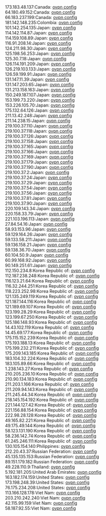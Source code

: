 173.183.48.137:Canada: [ovpn config](vpn/173_183_48_137.ovpn)  
64.180.49.152:Canada: [ovpn config](vpn/64_180_49_152.ovpn)  
66.183.237.199:Canada: [ovpn config](vpn/66_183_237_199.ovpn)  
181.142.148.235:Colombia: [ovpn config](vpn/181_142_148_235.ovpn)  
101.142.254.135:Japan: [ovpn config](vpn/101_142_254_135.ovpn)  
114.142.114.87:Japan: [ovpn config](vpn/114_142_114_87.ovpn)  
114.159.108.89:Japan: [ovpn config](vpn/114_159_108_89.ovpn)  
116.91.208.14:Japan: [ovpn config](vpn/116_91_208_14.ovpn)  
124.211.98.30:Japan: [ovpn config](vpn/124_211_98_30.ovpn)  
125.198.56.253:Japan: [ovpn config](vpn/125_198_56_253.ovpn)  
125.30.7.18:Japan: [ovpn config](vpn/125_30_7_18.ovpn)  
126.114.191.209:Japan: [ovpn config](vpn/126_114_191_209.ovpn)  
126.219.103.133:Japan: [ovpn config](vpn/126_219_103_133.ovpn)  
126.59.199.91:Japan: [ovpn config](vpn/126_59_199_91.ovpn)  
131.147.11.39:Japan: [ovpn config](vpn/131_147_11_39.ovpn)  
131.147.203.65:Japan: [ovpn config](vpn/131_147_203_65.ovpn)  
131.213.158.163:Japan: [ovpn config](vpn/131_213_158_163.ovpn)  
150.249.187.107:Japan: [ovpn config](vpn/150_249_187_107.ovpn)  
153.199.73.220:Japan: [ovpn config](vpn/153_199_73_220.ovpn)  
153.226.105.70:Japan: [ovpn config](vpn/153_226_105_70.ovpn)  
175.132.64.126:Japan: [ovpn config](vpn/175_132_64_126.ovpn)  
211.13.42.248:Japan: [ovpn config](vpn/211_13_42_248.ovpn)  
211.14.238.15:Japan: [ovpn config](vpn/211_14_238_15.ovpn)  
219.100.37.110:Japan: [ovpn config](vpn/219_100_37_110.ovpn)  
219.100.37.118:Japan: [ovpn config](vpn/219_100_37_118.ovpn)  
219.100.37.126:Japan: [ovpn config](vpn/219_100_37_126.ovpn)  
219.100.37.158:Japan: [ovpn config](vpn/219_100_37_158.ovpn)  
219.100.37.165:Japan: [ovpn config](vpn/219_100_37_165.ovpn)  
219.100.37.166:Japan: [ovpn config](vpn/219_100_37_166.ovpn)  
219.100.37.169:Japan: [ovpn config](vpn/219_100_37_169.ovpn)  
219.100.37.179:Japan: [ovpn config](vpn/219_100_37_179.ovpn)  
219.100.37.190:Japan: [ovpn config](vpn/219_100_37_190.ovpn)  
219.100.37.2:Japan: [ovpn config](vpn/219_100_37_2.ovpn)  
219.100.37.24:Japan: [ovpn config](vpn/219_100_37_24.ovpn)  
219.100.37.29:Japan: [ovpn config](vpn/219_100_37_29.ovpn)  
219.100.37.54:Japan: [ovpn config](vpn/219_100_37_54.ovpn)  
219.100.37.56:Japan: [ovpn config](vpn/219_100_37_56.ovpn)  
219.100.37.81:Japan: [ovpn config](vpn/219_100_37_81.ovpn)  
219.100.37.90:Japan: [ovpn config](vpn/219_100_37_90.ovpn)  
220.109.143.34:Japan: [ovpn config](vpn/220_109_143_34.ovpn)  
220.158.33.79:Japan: [ovpn config](vpn/220_158_33_79.ovpn)  
221.103.196.113:Japan: [ovpn config](vpn/221_103_196_113.ovpn)  
27.84.54.16:Japan: [ovpn config](vpn/27_84_54_16.ovpn)  
58.93.153.96:Japan: [ovpn config](vpn/58_93_153_96.ovpn)  
59.129.164.26:Japan: [ovpn config](vpn/59_129_164_26.ovpn)  
59.133.58.211:Japan: [ovpn config](vpn/59_133_58_211.ovpn)  
59.136.158.21:Japan: [ovpn config](vpn/59_136_158_21.ovpn)  
59.138.36.70:Japan: [ovpn config](vpn/59_138_36_70.ovpn)  
60.104.50.9:Japan: [ovpn config](vpn/60_104_50_9.ovpn)  
60.99.168.92:Japan: [ovpn config](vpn/60_99_168_92.ovpn)  
90.149.251.61:Japan: [ovpn config](vpn/90_149_251_61.ovpn)  
112.150.234.8:Korea Republic of: [ovpn config](vpn/112_150_234_8.ovpn)  
112.187.238.248:Korea Republic of: [ovpn config](vpn/112_187_238_248.ovpn)  
116.123.21.64:Korea Republic of: [ovpn config](vpn/116_123_21_64.ovpn)  
116.32.244.251:Korea Republic of: [ovpn config](vpn/116_32_244_251.ovpn)  
118.223.252.98:Korea Republic of: [ovpn config](vpn/118_223_252_98.ovpn)  
121.135.249.119:Korea Republic of: [ovpn config](vpn/121_135_249_119.ovpn)  
121.187.144.116:Korea Republic of: [ovpn config](vpn/121_187_144_116.ovpn)  
121.189.69.107:Korea Republic of: [ovpn config](vpn/121_189_69_107.ovpn)  
123.199.28.29:Korea Republic of: [ovpn config](vpn/123_199_28_29.ovpn)  
123.199.67.250:Korea Republic of: [ovpn config](vpn/123_199_67_250.ovpn)  
125.186.148.93:Korea Republic of: [ovpn config](vpn/125_186_148_93.ovpn)  
14.43.102.119:Korea Republic of: [ovpn config](vpn/14_43_102_119.ovpn)  
14.45.69.177:Korea Republic of: [ovpn config](vpn/14_45_69_177.ovpn)  
175.115.152.239:Korea Republic of: [ovpn config](vpn/175_115_152_239.ovpn)  
175.193.188.13:Korea Republic of: [ovpn config](vpn/175_193_188_13.ovpn)  
175.199.232.211:Korea Republic of: [ovpn config](vpn/175_199_232_211.ovpn)  
175.209.143.185:Korea Republic of: [ovpn config](vpn/175_209_143_185.ovpn)  
183.104.32.224:Korea Republic of: [ovpn config](vpn/183_104_32_224.ovpn)  
183.105.89.66:Korea Republic of: [ovpn config](vpn/183_105_89_66.ovpn)  
1.238.143.27:Korea Republic of: [ovpn config](vpn/1_238_143_27.ovpn)  
210.205.236.10:Korea Republic of: [ovpn config](vpn/210_205_236_10.ovpn)  
210.90.134.183:Korea Republic of: [ovpn config](vpn/210_90_134_183.ovpn)  
211.203.1.166:Korea Republic of: [ovpn config](vpn/211_203_1_166.ovpn)  
211.209.94.143:Korea Republic of: [ovpn config](vpn/211_209_94_143.ovpn)  
211.245.44.34:Korea Republic of: [ovpn config](vpn/211_245_44_34.ovpn)  
218.145.154.192:Korea Republic of: [ovpn config](vpn/218_145_154_192.ovpn)  
221.144.127.42:Korea Republic of: [ovpn config](vpn/221_144_127_42.ovpn)  
221.156.88.154:Korea Republic of: [ovpn config](vpn/221_156_88_154.ovpn)  
222.98.28.128:Korea Republic of: [ovpn config](vpn/222_98_28_128.ovpn)  
49.165.82.221:Korea Republic of: [ovpn config](vpn/49_165_82_221.ovpn)  
49.175.49.144:Korea Republic of: [ovpn config](vpn/49_175_49_144.ovpn)  
58.123.131.190:Korea Republic of: [ovpn config](vpn/58_123_131_190.ovpn)  
58.236.142.74:Korea Republic of: [ovpn config](vpn/58_236_142_74.ovpn)  
61.245.246.111:Korea Republic of: [ovpn config](vpn/61_245_246_111.ovpn)  
130.105.154.140:Philippines: [ovpn config](vpn/130_105_154_140.ovpn)  
212.20.43.37:Russian Federation: [ovpn config](vpn/212_20_43_37.ovpn)  
45.135.135.153:Russian Federation: [ovpn config](vpn/45_135_135_153.ovpn)  
89.151.179.182:Russian Federation: [ovpn config](vpn/89_151_179_182.ovpn)  
49.228.110.9:Thailand: [ovpn config](vpn/49_228_110_9.ovpn)  
5.192.181.205:United Arab Emirates: [ovpn config](vpn/5_192_181_205.ovpn)  
163.182.174.159:United States: [ovpn config](vpn/163_182_174_159.ovpn)  
173.198.248.39:United States: [ovpn config](vpn/173_198_248_39.ovpn)  
76.175.234.208:United States: [ovpn config](vpn/76_175_234_208.ovpn)  
113.166.128.178:Viet Nam: [ovpn config](vpn/113_166_128_178.ovpn)  
203.210.242.240:Viet Nam: [ovpn config](vpn/203_210_242_240.ovpn)  
42.115.99.159:Viet Nam: [ovpn config](vpn/42_115_99_159.ovpn)  
58.187.92.55:Viet Nam: [ovpn config](vpn/58_187_92_55.ovpn)  
